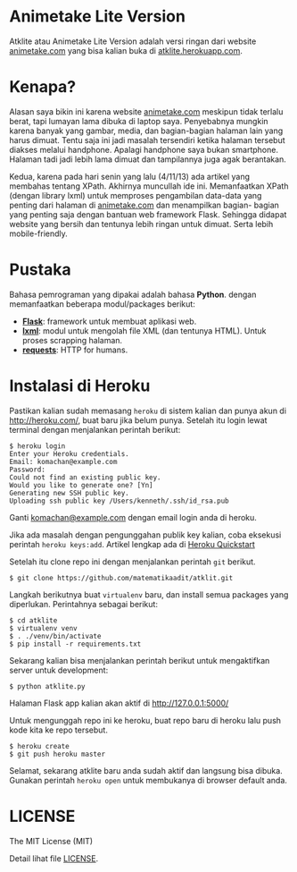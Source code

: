 Animetake Lite Version
======================

Atklite atau Animetake Lite Version adalah versi ringan dari website
[animetake.com][atk] yang bisa kalian buka di
[atklite.herokuapp.com][atklite].

Kenapa?
=======

Alasan saya bikin ini karena website [animetake.com][atk] meskipun tidak
terlalu berat, tapi lumayan lama dibuka di laptop saya. Penyebabnya mungkin
karena banyak yang gambar, media, dan bagian-bagian halaman lain yang harus
dimuat. Tentu saja ini jadi masalah tersendiri ketika halaman tersebut
diakses melalui handphone. Apalagi handphone saya bukan smartphone. Halaman
tadi jadi lebih lama dimuat dan tampilannya juga agak berantakan.

Kedua, karena pada hari senin yang lalu (4/11/13) ada artikel yang
membahas tentang XPath. Akhirnya muncullah ide ini. Memanfaatkan XPath
(dengan library lxml) untuk memproses pengambilan data-data yang
penting dari halaman di [animetake.com][atk] dan menampilkan bagian-
bagian yang penting saja dengan bantuan web framework Flask. Sehingga
didapat website yang bersih dan tentunya lebih ringan untuk dimuat.
Serta lebih mobile-friendly.

Pustaka
=======

Bahasa pemrograman yang dipakai adalah bahasa **Python**. dengan
memanfaatkan beberapa modul/packages berikut:
- [**Flask**](http://flask.pocoo.org/): framework untuk membuat
  aplikasi web.
- [**lxml**](http://lxml.de/): modul untuk mengolah file XML (dan tentunya
  HTML). Untuk proses
  scrapping halaman.
- [**requests**](http://www.python-requests.org/en/latest/): HTTP for
  humans.

Instalasi di Heroku
===================

Pastikan kalian sudah memasang `heroku` di sistem kalian dan punya akun
di http://heroku.com/, buat baru jika belum punya. Setelah itu login lewat
terminal dengan menjalankan perintah berikut:

```console
$ heroku login
Enter your Heroku credentials.
Email: komachan@example.com
Password:
Could not find an existing public key.
Would you like to generate one? [Yn]
Generating new SSH public key.
Uploading ssh public key /Users/kenneth/.ssh/id_rsa.pub
```

Ganti komachan@example.com dengan email login anda di heroku.

Jika ada masalah dengan pengunggahan publik key kalian, coba eksekusi
perintah `heroku keys:add`. Artikel lengkap ada di 
[Heroku Quickstart](https://devcenter.heroku.com/articles/quickstart)

Setelah itu clone repo ini dengan menjalankan perintah `git` berikut.

```console
$ git clone https://github.com/matematikaadit/atklit.git
```

Langkah berikutnya buat `virtualenv` baru, dan install semua packages yang
diperlukan. Perintahnya sebagai berikut:

```console
$ cd atklite
$ virtualenv venv
$ . ./venv/bin/activate
$ pip install -r requirements.txt
```

Sekarang kalian bisa menjalankan perintah berikut untuk mengaktifkan server
untuk development:
```console
$ python atklite.py
```
Halaman Flask app kalian akan aktif di http://127.0.0.1:5000/

Untuk mengunggah repo ini ke heroku, buat repo baru di heroku lalu push
kode kita ke repo tersebut.
```console
$ heroku create
$ git push heroku master
```

Selamat, sekarang atklite baru anda sudah aktif dan langsung bisa dibuka.
Gunakan perintah `heroku open` untuk membukanya di browser default anda.

LICENSE
=======

The MIT License (MIT)

Detail lihat file [LICENSE](/LICENSE).

[atk]: http://www.animetake.com
[atklite]: http://atklite.herokuapp.com
[heroku]: http://www.heroku.com